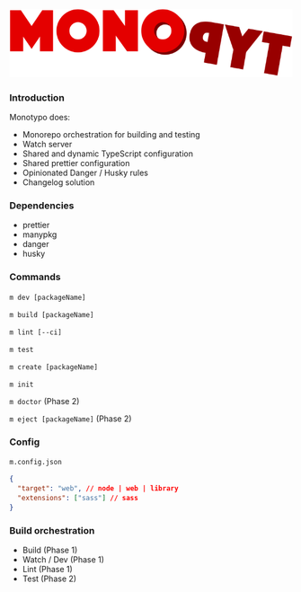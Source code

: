 <p align="center">
  <img src="./assets/logo.svg">
</p>

### Introduction

Monotypo does:
- Monorepo orchestration for building and testing
- Watch server
- Shared and dynamic TypeScript configuration
- Shared prettier configuration
- Opinionated Danger / Husky rules
- Changelog solution

### Dependencies

- prettier
- manypkg
- danger
- husky

### Commands

`m dev [packageName]`

`m build [packageName]`

`m lint [--ci]`

`m test`

`m create [packageName]`

`m init`

`m doctor` (Phase 2)

`m eject [packageName]` (Phase 2)

### Config

`m.config.json`

```json
{
  "target": "web", // node | web | library
  "extensions": ["sass"] // sass
}
```

### Build orchestration

- Build (Phase 1)
- Watch / Dev (Phase 1)
- Lint (Phase 1)
- Test (Phase 2)
